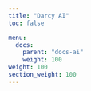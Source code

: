 ```yaml
---
title: "Darcy AI"
toc: false

menu:
  docs:
    parent: "docs-ai"
    weight: 100
weight: 100
section_weight: 100
---
```


